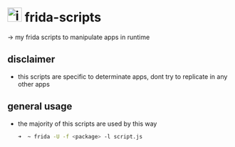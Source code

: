 # <img width="32" height="32" alt="image" src="https://github.com/user-attachments/assets/c6e1fad5-ee68-4ed6-938a-34ffb7f94581" /> frida-scripts

→ my frida scripts to manipulate apps in runtime

## disclaimer
- this scripts are specific to determinate apps, dont try to replicate in any other apps

## general usage
- the majority of this scripts are used by this way
  
    ```bash
  ➜  ~ frida -U -f <package> -l script.js
  ```
